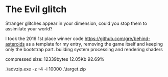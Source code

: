 # The Evil glitch
Stranger glitches appear in your dimension, could you stop them to assimilate your world?


I took the 2016 1st place winner code https://github.com/gre/behind-asteroids as a template for my entry, removing the game itself and keeping only the bootstrap part.
building system
processing and rendering shaders


compressed size: 12339bytes 12.05Kb 92.69%

.\advzip.exe -z -4 -i 10000 .\target.zip